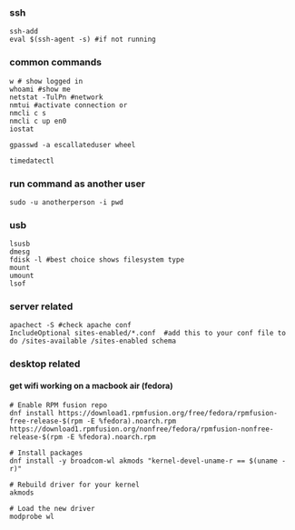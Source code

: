 ### ssh
```
ssh-add
eval $(ssh-agent -s) #if not running
```

### common commands
```
w # show logged in
whoami #show me
netstat -TulPn #network
nmtui #activate connection or
nmcli c s
nmcli c up en0
iostat

gpasswd -a escallateduser wheel

timedatectl
```
### run command as another user
```
sudo -u anotherperson -i pwd
```

### usb
```
lsusb
dmesg
fdisk -l #best choice shows filesystem type
mount
umount
lsof
```

### server related
```
apachect -S #check apache conf
IncludeOptional sites-enabled/*.conf  #add this to your conf file to do /sites-available /sites-enabled schema
```
### desktop related
#### get wifi working on a macbook air (fedora)
```
# Enable RPM fusion repo
dnf install https://download1.rpmfusion.org/free/fedora/rpmfusion-free-release-$(rpm -E %fedora).noarch.rpm https://download1.rpmfusion.org/nonfree/fedora/rpmfusion-nonfree-release-$(rpm -E %fedora).noarch.rpm

# Install packages
dnf install -y broadcom-wl akmods "kernel-devel-uname-r == $(uname -r)"

# Rebuild driver for your kernel
akmods

# Load the new driver
modprobe wl
```
